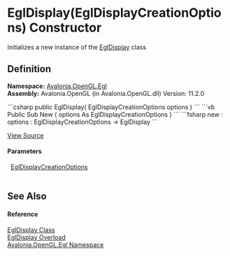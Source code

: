 # EglDisplay(EglDisplayCreationOptions) Constructor


Initializes a new instance of the <a href="T_Avalonia_OpenGL_Egl_EglDisplay">EglDisplay</a> class



## Definition
**Namespace:** <a href="N_Avalonia_OpenGL_Egl">Avalonia.OpenGL.Egl</a>  
**Assembly:** Avalonia.OpenGL (in Avalonia.OpenGL.dll) Version: 11.2.0

<Tabs groupId="api-code-preview">
<TabItem value="csharp" label="C#">
```csharp
public EglDisplay(
	EglDisplayCreationOptions options
)
```
</TabItem>
<TabItem value="vb" label="VB">
```vb
Public Sub New ( 
	options As EglDisplayCreationOptions
)
```
</TabItem>
<TabItem value="fsharp" label="F#">
```fsharp
new : 
        options : EglDisplayCreationOptions -> EglDisplay
```
</TabItem>
</Tabs>



<a href="https://github.com/AvaloniaUI/Avalonia/tree/master/src/Avalonia.OpenGL/Egl/EglDisplay.cs#L34" title="View the source code">View Source</a>



#### Parameters
<dl><dt>  <a href="T_Avalonia_OpenGL_Egl_EglDisplayCreationOptions">EglDisplayCreationOptions</a></dt><dd> </dd></dl>

## See Also


#### Reference
<a href="T_Avalonia_OpenGL_Egl_EglDisplay">EglDisplay Class</a>  
<a href="Overload_Avalonia_OpenGL_Egl_EglDisplay__ctor">EglDisplay Overload</a>  
<a href="N_Avalonia_OpenGL_Egl">Avalonia.OpenGL.Egl Namespace</a>  
